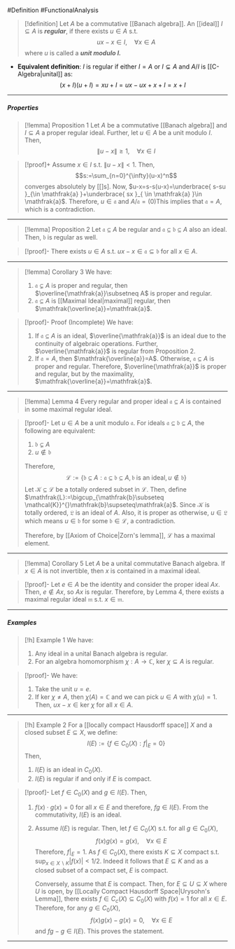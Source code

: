 #Definition #FunctionalAnalysis 
> [!definition]
> Let $A$ be a commutative [[Banach algebra]]. An [[ideal]] $I\subseteq A$ is ***regular***, if there exists $u\in A$ s.t. $$ux-x\in I,\quad\forall x\in A$$where $u$ is called a ***unit modulo $I$.***
- **Equivalent definition**: $I$ is regular if either $I=A$ or $I\subsetneq A$ and $A / I$ is [[C-Algebra|unital]] as: $$(x+I)(u+I)=xu+I=ux-ux+x+I=x+I$$
---
##### Properties
> [!lemma] Proposition 1
> Let $A$ be a commutative [[Banach algebra]] and $I\subseteq A$ a proper regular ideal. Further, let $u\in A$ be a unit modulo $I$. Then, $$\|u-x\|\geq 1,\quad \forall x\in I$$

> [!proof]+
> Assume $x\in I$ s.t. $\|u-x\|<1$. Then, $$s:=\sum_{n=0}^{\infty}(u-x)^n$$converges absolutely by [[]s].  Now, $u-x=s-s(u-x)=\underbrace{ s-su }_{\in \mathfrak{a} }+\underbrace{ sx }_{ \in \mathfrak{a} }\in \mathfrak{a}$. Therefore, $u\in \mathfrak{a}$ and $A  / \mathfrak{a}= (0)$This implies that $\mathfrak{a}=A$, which is a contradiction. 
---
> [!lemma] Proposition 2
> Let $\mathfrak{a}\subseteq A$ be regular and $\mathfrak{a}\subseteq \mathfrak{b}\subseteq A$ also an ideal. Then, $\mathfrak{b}$ is regular as well. 

> [!proof]-
> There exists $u\in A$ s.t. $ux-x\in \mathfrak{a}\subseteq \mathfrak{b}$ for all $x\in A$.
---
> [!lemma] Corollary 3
> We have: 
> 1. $\mathfrak{a}\subsetneq A$ is proper and regular, then $\overline{\mathfrak{a}}\subsetneq A$ is proper and regular.
> 2. $\mathfrak{a}\subseteq A$ is [[Maximal Ideal|maximal]] regular, then $\mathfrak{\overline{a}}=\mathfrak{a}$.

> [!proof]- Proof (Incomplete)
> We have: 
> 1. If $\mathfrak{a}\subseteq A$ is an ideal, $\overline{\mathfrak{a}}$ is an ideal due to the continuity of algebraic operations. Further, $\overline{\mathfrak{a}}$ is regular from Proposition 2. 
> 2. If $\mathfrak{a}=A$, then $\mathfrak{\overline{a}}=A$. Otherwise, $\mathfrak{a}\subseteq A$ is proper and regular. Therefore, $\overline{\mathfrak{a}}$ is proper and regular, but by the maximality, $\mathfrak{\overline{a}}=\mathfrak{a}$.
---
> [!lemma] Lemma 4
> Every regular and proper ideal $\mathfrak{a}\subseteq A$ is contained in some maximal regular ideal.

> [!proof]-
> Let $u\in A$ be a unit modulo $\mathfrak{a}$. For ideals $\mathfrak{a}\subseteq \mathfrak{b}\subseteq A$, the following are equivalent:
> 1. $\mathfrak{b}\subsetneq A$
> 2. $u\notin \mathfrak{b}$
> 
> Therefore, $$\mathcal{L}:=\{ \mathfrak{b}\subseteq A:\mathfrak{a}\subseteq \mathfrak{b}\subseteq A,\mathfrak{b}\text{ is an ideal}, u\notin \mathfrak{b} \}$$Let $\mathcal{K}\subseteq \mathcal{L}$ be a totally ordered subset in $\mathcal{L}$. Then, define $\mathfrak{L}:=\bigcup_{\mathfrak{b}\subseteq \mathcal{K}}^{}\mathfrak{b}\supseteq\mathfrak{a}$. Since $\mathcal{K}$ is totally ordered, $\mathfrak{L}$ is an ideal of $A$. Also, it is proper as otherwise, $u\in \mathfrak{L}$ which means $u\in \mathfrak{b}$ for some $\mathfrak{b}\in \mathcal{L}$, a contradiction. 
> 
> Therefore, by [[Axiom of Choice|Zorn's lemma]], $\mathcal{L}$ has a maximal element. 
---
> [!lemma] Corollary 5
> Let $A$ be a unital commutative Banach algebra. If $x\in A$ is not invertible, then $x$ is contained in a maximal ideal.

> [!proof]-
> Let $e\in A$ be the identity and consider the proper ideal $Ax$. Then, $e\notin Ax$, so $Ax$ is regular. Therefore, by Lemma 4, there exists a maximal regular ideal $\mathfrak{m}$ s.t. $x\in \mathfrak{m}.$
---
##### Examples
> [!h] Example 1
> We have:
> 1. Any ideal in a unital Banach algebra is regular.
> 2. For an algebra homomorphism $\chi:A\to \mathbb{C}$, $\text{ker }\chi \subseteq A$ is regular. 

> [!proof]-
> We have: 
> 1. Take the unit $u=e$.
> 3. If $\text{ker } \chi\neq A$, then $\chi(A)=\mathbb{C}$ and we can pick $u\in A$ with $\chi(u)=1$. Then, $ux-x\in \text{ker }\chi$ for all $x\in A$.
---
> [!h] Example 2
> For a [[locally compact Hausdorff space]] $X$ and a closed subset $E\subseteq X$, we define: $$I(E):=\{ f\in C_{0}(X):f|_{E}=0 \}$$Then, 
> 1. $I(E)$ is an ideal in $C_{0}(X)$.
> 2. $I(E)$ is regular if and only if $E$ is compact. 

> [!proof]-
> Let $f\in C_{0}(X)$ and $g\in I(E)$. Then, 
> 1. $f(x)\cdot g(x)=0$ for all $x\in E$ and therefore, $fg\in I(E)$. From the commutativity, $I(E)$ is an ideal.
> 2. Assume $I(E)$ is regular. Then, let $f\in C_{0}(X)$ s.t. for all $g\in C_{0}(X)$, $$f(x)g(x)=g(x),\quad \forall x\in E$$Therefore, $f|_{E}=1$. As $f\in C_{0}(X)$, there exists $K\subseteq X$ compact s.t. $\sup_{x\in X \backslash K} \left| f(x) \right|<1 /2$. Indeed it follows that $E\subseteq K$ and as a closed subset of a compact set, $E$ is compact.
>    
>    Conversely, assume that $E$ is compact. Then, for $E\subseteq U\subseteq X$ where $U$ is open, by [[Locally Compact Hausdorff Space|Urysohn's Lemma]], there exists $f\in C_{c}(X)\subseteq C_{0}(X)$ with $f(x)=1$ for all $x\in E$. Therefore, for any $g\in C_{0}(X)$, $$f(x)g(x)-g(x)=0,\quad \forall x\in E$$and $fg-g\in I(E)$. This proves the statement.
---
